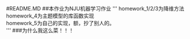 #README.MD
##本作业为NJU机器学习作业
'''
homework_1/2/3为降维方法<br>
homework_4为主题模型的库函数实现<br>
homework_5为自己的实现，额，抄了别人的。<br>
'''
###为什么我这么菜！！！
